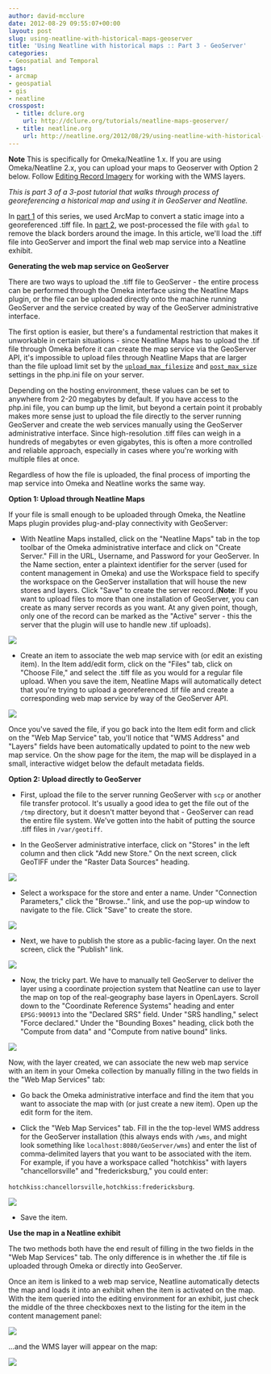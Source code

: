 ```yaml
---
author: david-mcclure
date: 2012-08-29 09:55:07+00:00
layout: post
slug: using-neatline-with-historical-maps-geoserver
title: 'Using Neatline with historical maps :: Part 3 - GeoServer'
categories:
- Geospatial and Temporal
tags:
- arcmap
- geospatial
- gis
- neatline
crosspost:
  - title: dclure.org
    url: http://dclure.org/tutorials/neatline-maps-geoserver/
  - title: neatline.org
    url: http://neatline.org/2012/08/29/using-neatline-with-historical-maps-part-3-geoserver/
---
```


**Note** This is specifically for Omeka/Neatline 1.x. If you are using Omeka/Neatline 2.x, you can upload your maps to Geoserver with Option 2 below. Follow [Editing Record Imagery](http://docs.neatline.org/style-tab-imagery.html) for working with the WMS layers.

_This is part 3 of a 3-post tutorial that walks through process of georeferencing a historical map and using it in GeoServer and Neatline._

In [part 1](http://www.scholarslab.org/geospatial-and-temporal/using-neatline-with-historical-maps-georeferencing/) of this series, we used ArcMap to convert a static image into a georeferenced .tiff file. In [part 2](http://www.scholarslab.org/geospatial-and-temporal/using-neatline-with-historical-maps-part-2-transparency/), we post-processed the file with `gdal` to remove the black borders around the image. In this article, we'll load the .tiff file into GeoServer and import the final web map service into a Neatline exhibit.

**Generating the web map service on GeoServer**

There are two ways to upload the .tiff file to GeoServer - the entire process can be performed through the Omeka interface using the Neatline Maps plugin, or the file can be uploaded directly onto the machine running GeoServer and the service created by way of the GeoServer administrative interface.

The first option is easier, but there's a fundamental restriction that makes it unworkable in certain situations - since Neatline Maps has to upload the .tif file through Omeka before it can create the map service via the GeoServer API, it's impossible to upload files through Neatline Maps that are larger than the file upload limit set by the [`upload_max_filesize`](http://www.php.net/manual/en/ini.core.php#ini.upload-max-filesize) and [`post_max_size`](http://www.php.net/manual/en/ini.core.php#ini.post-max-size) settings in the php.ini file on your server.

Depending on the hosting environment, these values can be set to anywhere from 2-20 megabytes by default. If you have access to the php.ini file, you can bump up the limit, but beyond a certain point it probably makes more sense just to upload the file directly to the server running GeoServer and create the web services manually using the GeoServer administrative interface. Since high-resolution .tiff files can weigh in a hundreds of megabytes or even gigabytes, this is often a more controlled and reliable approach, especially in cases where you're working with multiple files at once.

Regardless of how the file is uploaded, the final process of importing the map service into Omeka and Neatline works the same way.

**Option 1: Upload through Neatline Maps**

If your file is small enough to be uploaded through Omeka, the Neatline Maps plugin provides plug-and-play connectivity with GeoServer:




* With Neatline Maps installed, click on the "Neatline Maps" tab in the top toolbar of the Omeka administrative interface and click on "Create Server." Fill in the URL, Username, and Password for your GeoServer. In the Name section, enter a plaintext identifier for the server (used for content management in Omeka) and use the Workspace field to specify the workspace on the GeoServer installation that will house the new stores and layers. Click "Save" to create the server record.(**Note**: If you want to upload files to more than one installation of GeoServer, you can create as many server records as you want. At any given point, though, only one of the record can be marked as the "Active" server - this the server that the plugin will use to handle new .tif uploads).

<img src="http://static.scholarslab.org/wp-content/uploads/2012/07/create-server-300x245.jpg">


* Create an item to associate the web map service with (or edit an existing item). In the Item add/edit form, click on the "Files" tab, click on "Choose File," and select the .tiff file as you would for a regular file upload. When you save the item, Neatline Maps will automatically detect that you're trying to upload a georeferenced .tif file and create a corresponding web map service by way of the GeoServer API.

[![](http://static.scholarslab.org/wp-content/uploads/2012/07/upload-file-300x124.jpg)](http://static.scholarslab.org/wp-content/uploads/2012/07/upload-file.jpg)

Once you've saved the file, if you go back into the Item edit form and click on the "Web Map Service" tab, you'll notice that "WMS Address" and "Layers" fields have been automatically updated to point to the new web map service. On the show page for the item, the map will be displayed in a small, interactive widget below the default metadata fields.


**Option 2: Upload directly to GeoServer**




* First, upload the file to the server running GeoServer with `scp` or another file transfer protocol. It's usually a good idea to get the file out of the `/tmp` directory, but it doesn't matter beyond that - GeoServer can read the entire file system. We've gotten into the habit of putting the source .tiff files in `/var/geotiff`.


* In the GeoServer administrative interface, click on "Stores" in the left column and then click "Add new Store." On the next screen, click GeoTIFF under the "Raster Data Sources" heading.

[![](http://static.scholarslab.org/wp-content/uploads/2012/07/new-data-store-300x159.jpg)](http://static.scholarslab.org/wp-content/uploads/2012/07/new-data-store.jpg)


* Select a workspace for the store and enter a name. Under "Connection Parameters," click the "Browse.." link, and use the pop-up window to navigate to the file. Click "Save" to create the store.

[![](http://static.scholarslab.org/wp-content/uploads/2012/07/connection-parameters-300x162.jpg)](http://static.scholarslab.org/wp-content/uploads/2012/07/connection-parameters.jpg)


* Next, we have to publish the store as a public-facing layer. On the next screen, click the "Publish" link.

[![](http://static.scholarslab.org/wp-content/uploads/2012/07/publish-300x158.jpg)](http://static.scholarslab.org/wp-content/uploads/2012/07/publish.jpg)


* Now, the tricky part. We have to manually tell GeoServer to deliver the layer using a coordinate projection system that Neatline can use to layer the map on top of the real-geography base layers in OpenLayers. Scroll down to the "Coordinate Reference Systems" heading and enter `EPSG:900913` into the "Declared SRS" field. Under "SRS handling," select "Force declared." Under the "Bounding Boxes" heading, click both the "Compute from data" and "Compute from native bound" links.

[![](http://static.scholarslab.org/wp-content/uploads/2012/07/coordinates-274x300.jpg)](http://static.scholarslab.org/wp-content/uploads/2012/07/coordinates.jpg)


Now, with the layer created, we can associate the new web map service with an item in your Omeka collection by manually filling in the two fields in the "Web Map Services" tab:


* Go back the Omeka administrative interface and find the item that you want to associate the map with (or just create a new item). Open up the edit form for the item.


* Click the "Web Map Services" tab. Fill in the the top-level WMS address for the GeoServer installation (this always ends with `/wms`, and might look something like `localhost:8080/GeoServer/wms`) and enter the list of comma-delimited layers that you want to be associated with the item. For example, if you have a workspace called "hotchkiss" with layers "chancellorsville" and "fredericksburg," you could enter:

`hotchkiss:chancellorsville,hotchkiss:fredericksburg`.

[![](http://static.scholarslab.org/wp-content/uploads/2012/07/wms-tab-300x181.jpg)](http://static.scholarslab.org/wp-content/uploads/2012/07/wms-tab.jpg)


* Save the item.


**Use the map in a Neatline exhibit**

The two methods both have the end result of filling in the two fields in the "Web Map Services" tab. The only difference is in whether the .tif file is uploaded through Omeka or directly into GeoServer.

Once an item is linked to a web map service, Neatline automatically detects the map and loads it into an exhibit when the item is activated on the map. With the item queried into the editing environment for an exhibit, just check the middle of the three checkboxes next to the listing for the item in the content management panel:

[![](http://static.scholarslab.org/wp-content/uploads/2012/08/map-activation-300x178.jpg)](http://static.scholarslab.org/wp-content/uploads/2012/08/map-activation.jpg)

...and the WMS layer will appear on the map:

[![](http://static.scholarslab.org/wp-content/uploads/2012/08/map-in-exhibit-300x195.jpg)](http://static.scholarslab.org/wp-content/uploads/2012/08/map-in-exhibit.jpg)
